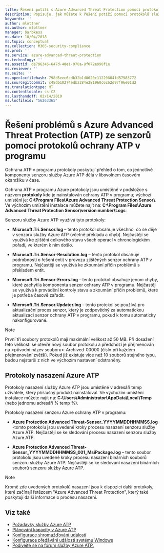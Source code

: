 ```yaml
---
title: Řešení potíží s Azure Advanced Threat Protection pomocí protokolů | Dokumentace Microsoftu
description: Popisuje, jak můžete k řešení potíží pomocí protokolů služby Azure ATP
keywords: ''
author: mlottner
ms.author: mlottner
manager: barbkess
ms.date: 10/04/2018
ms.topic: conceptual
ms.collection: M365-security-compliance
ms.prod: ''
ms.service: azure-advanced-threat-protection
ms.technology: ''
ms.assetid: de796346-647d-48e1-970a-8f072e990f1e
ms.reviewer: ''
ms.suite: ''
ms.openlocfilehash: 798d5eec6cdb32b1d0620c11220804fd57583772
ms.sourcegitcommit: c48db18274edb2284e281960c6262d97f96e01d2
ms.translationtype: MT
ms.contentlocale: cs-CZ
ms.lasthandoff: 02/14/2019
ms.locfileid: "56263365"
---
```

# <a name="troubleshooting-azure-advanced-threat-protection-atp-sensor-using-the-atp-logs"></a>Řešení problémů s Azure Advanced Threat Protection (ATP) ze senzorů pomocí protokolů ochrany ATP v programu
Ochrana ATP v programu protokoly poskytují přehled o tom, co jednotlivé komponenty senzoru služby Azure ATP dělá v libovolném časovém okamžiku v čase.


Ochrana ATP v programu Azure protokoly jsou umístěné v podsložce s názvem **protokoly** kde je nainstalován ochrany ATP v programu; výchozí umístění je: **C:\Program Files\Azure Advanced Threat Protection Sensor\\**. Ve výchozím umístění instalace můžete najít na: **C:\Program Files\Azure Advanced Threat Protection Sensor\version number\Logs**.

Senzoru služby Azure ATP využívá tyto protokoly:

-   **Microsoft.Tri.Sensor.log** – tento protokol obsahuje všechno, co se děje v senzoru služby Azure ATP (včetně překladu a chyb). Nejčastěji se využívá ke zjištění celkového stavu všech operací v chronologickém pořadí, ve kterém k nim došlo.

-   **Microsoft.Tri.Sensor-Resolution.log** – tento protokol obsahuje podrobnosti o řešení entit v provozu zjištěných senzor ochrany ATP v programu. Nejčastěji se využívá ke zkoumání příčin problémů s překladem entit.

-   **Microsoft.Tri.Sensor-Errors.log** – tento protokol obsahuje jenom chyby, které zachytila komponenta senzor ochrany ATP v programu. Nejčastěji se využívá k provádění kontroly stavu a zkoumání příčin problémů, které je potřeba časově zařadit.

-   **Microsoft.Tri.Sensor.Updater.log** – tento protokol se používá pro aktualizační proces senzor, který je zodpovědný za automatickou aktualizaci senzor ochrany ATP v programu, pokud k tomu automaticky nakonfigurované. 


> [!NOTE]
> První tři soubory protokolů mají maximální velikost až 50 MB. Při dosažení této velikosti se otevře nový soubor protokolu a předchozí je přejmenován na &lt;původní název souboru&gt;-Archived-00000 (číslo při každém přejmenování zvětší). Pokud již existuje více než 10 souborů stejného typu, budou nejstarší z nich ve výchozím nastavení odstraněny.

## <a name="azure-atp-deployment-logs"></a>Protokoly nasazení Azure ATP
Protokoly nasazení služby Azure ATP jsou umístěné v adresáři temp uživatele, který příslušný produkt nainstaloval. Ve výchozím umístění instalace můžete najít na: **C:\Users\Administrator\AppData\Local\Temp** (nebo jednomu adresáři % temp %).

Protokoly nasazení senzoru Azure ochrany ATP v programu:

-   **Azure Protection Advanced Threat-Sensor_YYYYMMDDHHMMSS.log** -tomto protokolu jsou uvedené kroky procesu nasazení senzoru služby Azure ATP. Nejčastěji se ke sledování procesu nasazení senzoru služby Azure ATP.

-   **Azure Protection Advanced Threat-Sensor_YYYYMMDDHHMMSS_001_MsiPackage.log** – tento soubor protokolu jsou uvedené kroky procesu nasazení binárních souborů senzoru služby Azure ATP. Nejčastěji se ke sledování nasazení binárních souborů senzoru služby Azure ATP.


> [!NOTE] 
> Kromě zde uvedených protokolů nasazení jsou k dispozici další protokoly, které začínají řetězcem "Azure Advanced Threat Protection", který také poskytují další informace o procesu nasazení.


## <a name="see-also"></a>Viz také
- [Požadavky služby Azure ATP](atp-prerequisites.md)
- [Plánování kapacity v Azure ATP](atp-capacity-planning.md)
- [Konfigurace shromažďování událostí](configure-event-collection.md)
- [Konfigurace předávání událostí systému Windows](configure-event-forwarding.md)
- [Podívejte se na fórum služby Azure ATP.](https://aka.ms/azureatpcommunity)
